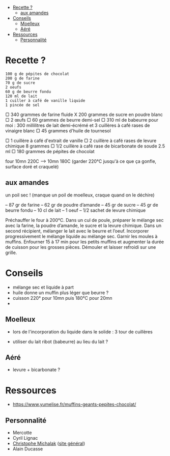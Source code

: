 - [Recette ?](#recette-)
    - [aux amandes](#aux-amandes)
- [Conseils](#conseils)
    - [Moelleux](#moelleux)
    - [Aéré](#aéré)
- [Ressources](#ressources)
    - [Personnalité](#personnalité)

# Recette ?

    100 g de pépites de chocolat
    200 g de farine
    70 g de sucre
    2 oeufs
    60 g de beurre fondu
    120 ml de lait
    1 cuiller à café de vanille liquide
    1 pincée de sel

▢ 340 grammes de farine fluide
X 200 grammes de sucre en poudre blanc
▢ 2 œufs
▢ 60 grammes de beurre demi-sel
▢ 310 ml de babeurre pour moi : 300 millilitres de lait demi-écrémé et 3 cuillères à café rases de vinaigre blanc
▢ 45 grammes d'huile de tournesol

▢ 1 cuillère à café d'extrait de vanille
▢ 2 cuillère à café rases de levure chimique 8 grammes
▢ 1/2 cuillère à café rase de bicarbonate de soude 2.5 ml
▢ 180 grammes de pépites de chocolat



four 10mn 220C --> 10mn 180C
(garder 220°C jusqu'à ce que ça gonfle, surface doré et craquelé)
 
## aux amandes

un poil sec ! (manque un poil de moelleux, craque quand on le déchire)

– 87 gr de farine
– 62 gr de poudre d’amande
– 45 gr de sucre
– 45 gr de beurre fondu
– 10 cl de lait
– 1 oeuf
– 1/2 sachet de levure chimique

 
Préchauffer le four à 200°C.
Dans un cul de poule, préparer le mélange sec avec la farine, la poudre d’amande, le sucre et la levure chimique.
Dans un second récipient, mélanger le lait avec le beurre et l’oeuf.
Incorporer progressivement le mélange liquide au mélange sec.
Garnir les moules à muffins.
Enfourner 15 à 17 min pour les petits muffins et augmenter la durée de cuisson pour les grosses pièces.
Démouler et laisser refroidi sur une grille.

# Conseils

- mélange sec et liquide à part
- huile donne un muffin plus léger que beurre ?
- cuisson 220° pour 10mn puis 180°C pour 20mn
- 

## Moelleux

- lors de l'incorporation du liquide dans le solide : 3 tour de cuillères

- utiliser du lait ribot (babeurre) au lieu du lait ?


## Aéré

- levure + bicarbonate ?


# Ressources

- https://www.yumelise.fr/muffins-geants-pepites-chocolat/

## Personnalité

- Mercotte
- Cyril Lignac
- [Christophe Michalak](https://www.christophemichalak.com/recettes) ([site général](https://www.academiedugout.fr/chefs/michalak_20))
- Alain Ducasse


